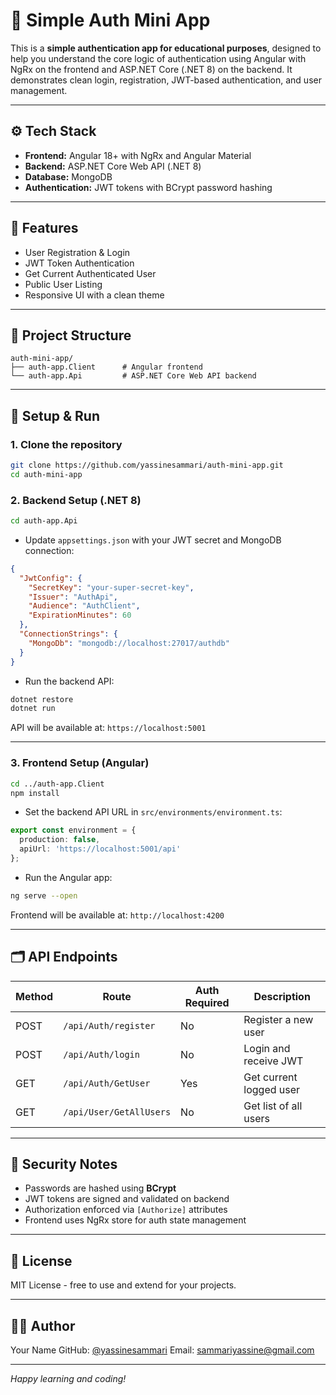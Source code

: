 # 🔐 Simple Auth Mini App

This is a **simple authentication app for educational purposes**, designed to help you understand the core logic of authentication using Angular with NgRx on the frontend and ASP.NET Core (.NET 8) on the backend. It demonstrates clean login, registration, JWT-based authentication, and user management.

---

## ⚙️ Tech Stack

* **Frontend:** Angular 18+ with NgRx and Angular Material
* **Backend:** ASP.NET Core Web API (.NET 8)
* **Database:** MongoDB
* **Authentication:** JWT tokens with BCrypt password hashing

---

## 🧩 Features

* User Registration & Login
* JWT Token Authentication
* Get Current Authenticated User
* Public User Listing
* Responsive UI with a clean theme

---

## 📁 Project Structure

```
auth-mini-app/
├── auth-app.Client      # Angular frontend
└── auth-app.Api         # ASP.NET Core Web API backend
```

---

## 🔧 Setup & Run

### 1. Clone the repository

```bash
git clone https://github.com/yassinesammari/auth-mini-app.git
cd auth-mini-app
```

### 2. Backend Setup (.NET 8)

```bash
cd auth-app.Api
```

* Update `appsettings.json` with your JWT secret and MongoDB connection:

```json
{
  "JwtConfig": {
    "SecretKey": "your-super-secret-key",
    "Issuer": "AuthApi",
    "Audience": "AuthClient",
    "ExpirationMinutes": 60
  },
  "ConnectionStrings": {
    "MongoDb": "mongodb://localhost:27017/authdb"
  }
}
```

* Run the backend API:

```bash
dotnet restore
dotnet run
```

API will be available at: `https://localhost:5001`

---

### 3. Frontend Setup (Angular)

```bash
cd ../auth-app.Client
npm install
```

* Set the backend API URL in `src/environments/environment.ts`:

```ts
export const environment = {
  production: false,
  apiUrl: 'https://localhost:5001/api'
};
```

* Run the Angular app:

```bash
ng serve --open
```

Frontend will be available at: `http://localhost:4200`

---

## 🗂 API Endpoints

| Method | Route                   | Auth Required | Description             |
| ------ | ----------------------- | ------------- | ----------------------- |
| POST   | `/api/Auth/register`    | No            | Register a new user     |
| POST   | `/api/Auth/login`       | No            | Login and receive JWT   |
| GET    | `/api/Auth/GetUser`     | Yes           | Get current logged user |
| GET    | `/api/User/GetAllUsers` | No            | Get list of all users   |

---

## 🔐 Security Notes

* Passwords are hashed using **BCrypt**
* JWT tokens are signed and validated on backend
* Authorization enforced via `[Authorize]` attributes
* Frontend uses NgRx store for auth state management

---

## 📜 License

MIT License - free to use and extend for your projects.

---

## 👨‍💻 Author

Your Name
GitHub: [@yassinesammari](https://github.com/yassinesammari)
Email: [sammariyassine@gmail.com](mailto:sammariyassine@gmail.com)

---

*Happy learning and coding!*
